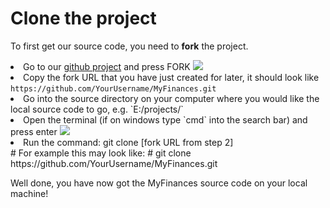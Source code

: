 # Clone the project

To first get our source code, you need to **fork** the project.

<list type="decimal" id="list-of-steps">
   <li id="fork-project.png">
      Go to our <a href="https://github.com/TreyWW/MyFinances/fork">github project</a> and press <path>FORK</path>
      <procedure title="View help image" collapsible="true">
           <img src="fork-project.png"  border-effect="rounded">
       </procedure>
   </li>
   <li id="copy-fork-url">
       Copy the fork URL that you have just created for later, it should look
       like <code>https://github.com/YourUsername/MyFinances.git</code>
    </li>
   <li id="go-to-project-directory">
        Go into the source directory on <control>your computer</control> where you would like the local source code to go,
       e.g. `E:/projects/`
    </li>
   <li id="open-terminal">
      Open the terminal (if on windows type `cmd` into the search bar) and press enter
      <procedure title="View help image" collapsible="true">
           <img src="type-cmd.png"  border-effect="rounded">
       </procedure>
   </li>
   <li id="run-git-clone">
      Run the command:
        <code-block lang="shell">
        git clone [fork URL from step 2]
        <br>
        # For example this may look like:
        # git clone https://github.com/YourUsername/MyFinances.git
       </code-block>
   </li>
</list>

Well done, you have now got the MyFinances source code on your local machine!